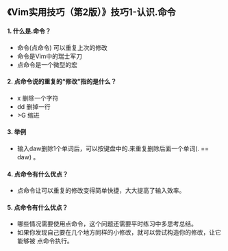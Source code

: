 ## 《Vim实用技巧（第2版）》技巧1-认识.命令
#### 1. 什么是.命令？
- 命令(点命令) 可以重复上次的修改
- 命令是Vim中的瑞士军刀
- 点命令是一个微型的宏

#### 2. 点命令说的重复的“修改”指的是什么？
- x 删除一个字符
- dd 删掉一行
- \>G 缩进

#### 3. 举例
- 输入daw删除1个单词后，可以按键盘中的.来重复删除后面一个单词(. == daw) 。

#### 4. 点命令有什么优点？
- 点命令让可以重复的修改变得简单快捷，大大提高了输入效率。

#### 5. 点命令有什么优点？
- 哪些情况需要使用点命令，这个问题还需要平时练习中多思考总结。
- 如果你发现自己要在几个地方同样的小修改，就可以尝试构造你的修改，让它能够被 点命令执行。

